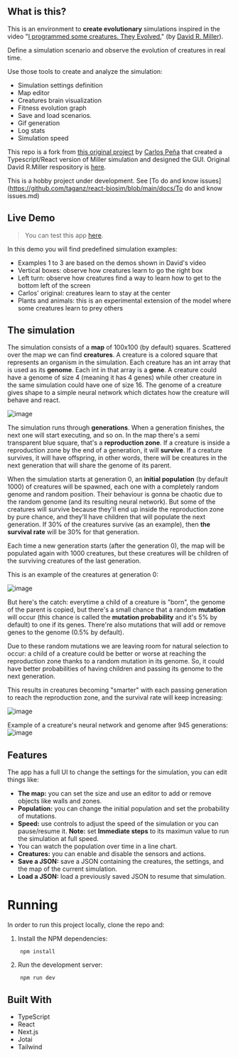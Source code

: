 

## What is this?

This is an environment to **create evolutionary** simulations inspired in the video "[I programmed some creatures. They Evolved.](https://www.youtube.com/watch?v=N3tRFayqVtk)" (by [David R. Miller](https://github.com/davidrmiller)). 

Define a simulation scenario and observe the evolution of creatures in real time.

Use those tools to create and analyze the simulation:
- Simulation settings definition
- Map editor
- Creatures brain visualization
- Fitness evolution graph
- Save and load scenarios.
- Gif generation
- Log stats
- Simulation speed

This repo is a fork from [this original project](https://github.com/carlo697/react-biosim) by [Carlos Peña](https://github.com/carlo697) that created a Typescript/React version of Miller simulation and designed the GUI. Original David R.Miller respository is [here](https://github.com/davidrmiller/biosim4).

This is a hobby project under development. See [To do and know issues](https://github.com/taganz/react-biosim/blob/main/docs/To do and know issues.md)

## Live Demo

>  You can test this app [here](https://react-biosim.vercel.app/).

In this demo you will find predefined simulation examples:

- Examples 1 to 3 are based on the demos shown in David's video
- Vertical boxes: observe how creatures learn to go the right box
- Left turn: observe how creatures find a way to learn how to get to the bottom left of the screen
- Carlos' original: creatures learn to stay at the center
- Plants and animals: this is an experimental extension of the model where some creatures learn to prey others


## The simulation

The simulation consists of a **map** of 100x100 (by default) squares. Scattered over the map we can find **creatures**. A creature is a colored square that represents an organism in the simulation. Each creature has an int array that is used as its **genome**. Each int in that array is a **gene**. A creature could have a genome of size 4 (meaning it has 4 genes) while other creature in the same simulation could have one of size 16. The genome of a creature gives shape to a simple neural network which dictates how the creature will behave and react.

![image](https://github.com/carlo697/react-biosim/assets/16585568/1841c911-cace-4cef-854c-c56f5ba8498b)

The simulation runs through **generations**. When a generation finishes, the next one will start executing, and so on. In the map there's a semi transparent blue square, that's a **reproduction zone**. If a creature is inside a reproduction zone by the end of a generation, it will **survive**. If a creature survives, it will have offspring, in other words, there will be creatures in the next generation that will share the genome of its parent.

When the simulation starts at generation 0, an **initial population** (by default 1000) of creatures will be spawned, each one with a completely random genome and random position. Their behaviour is gonna be chaotic due to the random genome (and its resulting neural network). But some of the creatures will survive because they'll end up inside the reproduction zone by pure chance, and they'll have children that will populate the next generation. If 30% of the creatures survive (as an example), then **the survival rate** will be 30% for that generation. 

Each time a new generation starts (after the generation 0), the map will be populated again with 1000 creatures, but these creatures will be children of the surviving creatures of the last generation.

This is an example of the creatures at generation 0:

![image](https://github.com/carlo697/react-biosim/assets/16585568/c770ebda-30b9-4b07-bd00-3522d2565a4b)

But here's the catch: everytime a child of a creature is "born", the genome of the parent is copied, but there's a small chance that a random **mutation** will occur (this chance is called the **mutation probability** and it's 5% by default) to one if its genes. There're also mutations that will add or remove genes to the genome (0.5% by default).

Due to these random mutations we are leaving room for natural selection to occur: a child of a creature could be better or worse at reaching the reproduction zone thanks to a random mutation in its genome. So, it could have better probabilities of having children and passing its genome to the next generation.

This results in creatures becoming "smarter" with each passing generation to reach the reproduction zone, and the survival rate will keep increasing:

![image](https://github.com/carlo697/react-biosim/assets/16585568/0c6c9fe4-e6b8-4e3c-8afc-79cf6930cedb)

Example of a creature's neural network and genome after 945 generations:
![image](https://github.com/carlo697/react-biosim/assets/16585568/8827116c-b9b4-476d-8918-29c4a47029cf)


## Features

The app has a full UI to change the settings for the simulation, you can edit things like:
- **The map:** you can set the size and use an editor to add or remove objects like walls and zones.
- **Population:** you can change the initial population and set the probability of mutations.
- **Speed:** use controls to adjust the speed of the simulation or you can pause/resume it. **Note:** set **Immediate steps** to its maximun value to run the simulation at full speed.
- You can watch the population over time in a line chart.
- **Creatures:** you can enable and disable the sensors and actions.
- **Save a JSON:** save a JSON containing the creatures, the settings, and the map of the current simulation.
- **Load a JSON:** load a previously saved JSON to resume that simulation.

# Running

In order to run this project locally, clone the repo and:

1. Install the NPM dependencies:
```
    npm install
```
2. Run the development server:
```
    npm run dev
```

## Built With

- TypeScript
- React
- Next.js
- Jotai
- Tailwind
